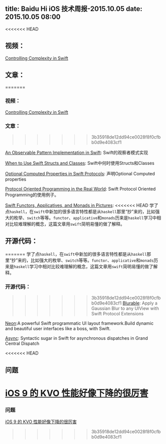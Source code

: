 title: Baidu Hi iOS 技术周报-2015.10.05
date: 2015.10.05 08:00
---

<<<<<<< HEAD
## 视频：
[Controlling Complexity in Swift](https://realm.io/news/andy-matuschak-controlling-complexity/)

## 文章：
=======
### 视频：
[Controlling Complexity in Swift](https://realm.io/news/andy-matuschak-controlling-complexity/)

### 文章：
>>>>>>> 3b35918de12dd94ce0028f8f0cfbb0d9e4083cf1

[An Observable Pattern Implementation in Swift](http://colindrake.me/2015/10/01/an-observable-pattern-implementation-in-swift/): Swift的观察者模式实现

[When to Use Swift Structs and Classes](https://www.mikeash.com/pyblog/friday-qa-2015-07-17-when-to-use-swift-structs-and-classes.html): Swift中何时使用Structs和Classes


[Optional Computed Properties in Swift Protocols](http://matthewpalmer.net/blog/2015/08/29/optional-computed-property-swift-protocol-non-objc/): 声明Optional Computed properties

[Protocol Oriented Programming in the Real World](http://matthewpalmer.net/blog/2015/08/30/protocol-oriented-programming-in-the-real-world/): Swift Protocol Oriented Programming的使用例子。

[Swift Functors, Applicatives, and Monads in Pictures](http://www.mokacoding.com/blog/functor-applicative-monads-in-pictures/):
<<<<<<< HEAD
学了点`haskell`，在`swift`中新加的很多语言特性都是从`haskell`那里“抄”来的，比如强大的枚举、`switch`等等。`functor`、`applicative`和`monads`历来是`haskell`学习中相对比较难理解的概念，这篇文章用`swift`简明易懂的做了解释。

## 开源代码：
=======
 学了点`haskell`，在`swift`中新加的很多语言特性都是从`haskell`那里“抄”来的，比如强大的枚举、`switch`等等。`functor`、`applicative`和`monads`历来是`haskell`学习中相对比较难理解的概念，这篇文章用`swift`简明易懂的做了解释。

### 开源代码：
>>>>>>> 3b35918de12dd94ce0028f8f0cfbb0d9e4083cf1
[Blurable](https://github.com/FlexMonkey/Blurable): Apply a Gaussian Blur to any UIView with Swift Protocol Extensions

[Neon](https://github.com/mamaral/Neon):A powerful Swift programmatic UI layout framework.Build dynamic and beautiful user interfaces like a boss, with Swift.

[Async](https://github.com/duemunk/Async): Syntactic sugar in Swift for asynchronous dispatches in Grand Central Dispatch

<<<<<<< HEAD
## 问题
[iOS 9 的 KVO 性能好像下降的很厉害](https://www.v2ex.com/t/223397#reply1)
=======
### 问题
 [iOS 9 的 KVO 性能好像下降的很厉害](https://www.v2ex.com/t/223397#reply1)
>>>>>>> 3b35918de12dd94ce0028f8f0cfbb0d9e4083cf1
